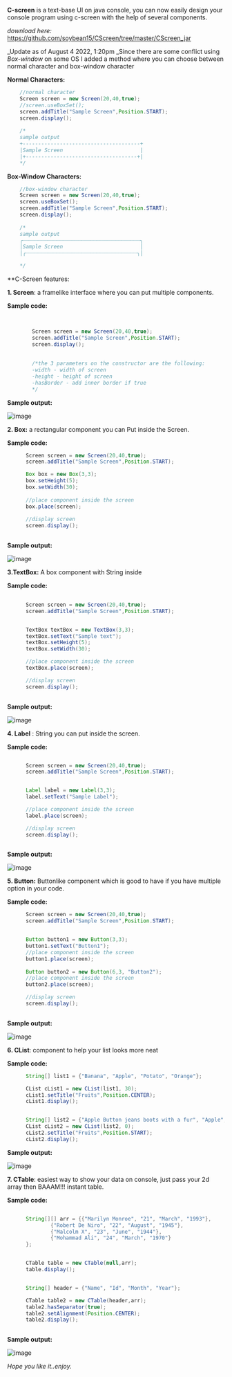 **C-screen** is a text-base UI on java console, you can now easily design your console program using c-screen with the help of several components.

_download here:_ https://github.com/soybean15/CScreen/tree/master/CScreen_jar

_Update as of August 4 2022, 1:20pm
_Since there are some conflict using _Box-window_ on some OS I added a method where you can choose between normal character and box-window character

**Normal Characters:**
```java
    //normal character
    Screen screen = new Screen(20,40,true);
    //screen.useBoxSet();
    screen.addTitle("Sample Screen",Position.START);
    screen.display();
    
    /*
    sample output
    +--------------------------------------+
    |Sample Screen                         |
    |+------------------------------------+|
    */
```
**Box-Window Characters:**
```java
    //box-window character
    Screen screen = new Screen(20,40,true);
    screen.useBoxSet();
    screen.addTitle("Sample Screen",Position.START);
    screen.display();
    
    /*
    sample output
    ╭┈┈┈┈┈┈┈┈┈┈┈┈┈┈┈┈┈┈┈┈┈┈┈┈┈┈┈┈┈┈┈┈┈┈┈┈┈┈╮
    │Sample Screen                         │
    │╭┈┈┈┈┈┈┈┈┈┈┈┈┈┈┈┈┈┈┈┈┈┈┈┈┈┈┈┈┈┈┈┈┈┈┈┈╮│

    */
```

**C-Screen features:

**1. Screen**: a framelike interface where you can put multiple components.
        
**Sample code:**

```java
        
        
        Screen screen = new Screen(20,40,true);
        screen.addTitle("Sample Screen",Position.START);
        screen.display();
        
        
        /*the 3 parameters on the constructor are the following:
        -width - width of screen
        -height - height of screen
        -hasBorder - add inner border if true
        */
```
                
**Sample output:**
        
![image](https://user-images.githubusercontent.com/75112014/182511031-ec59293c-8cd0-4297-8e9a-47abb9dfba84.png)




**2. Box:** a rectangular component you can Put inside the Screen.

**Sample code:**


```java
      Screen screen = new Screen(20,40,true);
      screen.addTitle("Sample Screen",Position.START);     

      Box box = new Box(3,3);
      box.setHeight(5);
      box.setWidth(30);
      
      //place component inside the screen
      box.place(screen);
      
      //display screen
      screen.display();
      
```
      
**Sample output:**

![image](https://user-images.githubusercontent.com/75112014/182512062-a3f041f9-9071-47e0-a934-bdf03e145f27.png)


**3.TextBox:** A box component with String inside

**Sample code:**

```java
        
      Screen screen = new Screen(20,40,true);
      screen.addTitle("Sample Screen",Position.START);


      TextBox textBox = new TextBox(3,3);
      textBox.setText("Sample text");
      textBox.setHeight(5);
      textBox.setWidth(30);

      //place component inside the screen
      textBox.place(screen);

      //display screen
      screen.display();
      
```


**Sample output:**
  
  
![image](https://user-images.githubusercontent.com/75112014/182512666-f2a78982-07ca-43b7-baee-4b997efb1afc.png)

      
      
      
      
**4. Label** : String you can put inside the screen.

**Sample code:**

```java

      Screen screen = new Screen(20,40,true);
      screen.addTitle("Sample Screen",Position.START);


      Label label = new Label(3,3);
      label.setText("Sample Label");

      //place component inside the screen
      label.place(screen);

      //display screen
      screen.display();
      
 ```
  
  
**Sample output:**


![image](https://user-images.githubusercontent.com/75112014/182512590-daee429e-7923-496c-9374-8b92a2e0f0e4.png)






**5. Button:** Buttonlike component which is good to have if you have multiple option in your code.

**Sample code:**


```java
      Screen screen = new Screen(20,40,true);
      screen.addTitle("Sample Screen",Position.START);


      Button button1 = new Button(3,3);
      button1.setText("Button1");
      //place component inside the screen
      button1.place(screen);
      
      Button button2 = new Button(6,3, "Button2");
      //place component inside the screen
      button2.place(screen);

      //display screen
      screen.display();
      
```
      
      
**Sample output:**


![image](https://user-images.githubusercontent.com/75112014/182513091-be1fa938-c97b-4975-b293-65a8ae5c2654.png)






**6. CList**: component to help your list looks more neat


**Sample code:**


```java
      String[] list1 = {"Banana", "Apple", "Potato", "Orange"};

      CList cList1 = new CList(list1, 30);
      cList1.setTitle("Fruits",Position.CENTER);
      cList1.display();


      String[] list2 = {"Apple Button jeans boots with a fur", "Apple", "Potato", "Orange"};
      CList cList2 = new CList(list2, 0);
      cList2.setTitle("Fruits",Position.START);
      cList2.display();


```

**Sample output:**


![image](https://user-images.githubusercontent.com/75112014/182513912-44e21a6e-f15f-4d87-b86d-621d3dbe6637.png)





**7. CTable**: easiest way to show your data on console, just pass your 2d array then BAAAM!!! instant table.

**Sample code:**

```java

      String[][] arr = {{"Marilyn Monroe", "21", "March", "1993"},
              {"Robert De Niro", "22", "August", "1945"},
              {"Malcolm X", "23", "June", "1944"},
              {"Mohammad Ali", "24", "March", "1970"}
      };


      CTable table = new CTable(null,arr);
      table.display();


      String[] header = {"Name", "Id", "Month", "Year"};

      CTable table2 = new CTable(header,arr);
      table2.hasSeparator(true);
      table2.setAlignment(Position.CENTER);
      table2.display();
      
```


**Sample output:**


![image](https://user-images.githubusercontent.com/75112014/182514176-64f2a6d9-5bac-402d-8d7d-18e5bf9192a1.png)



_Hope you like it..enjoy._












        
        
        



        
